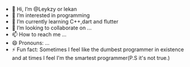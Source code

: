 - 👋 Hi, I’m @Leykzy or lekan
- 👀 I’m interested in programming 
- 🌱 I’m currently learning C++,dart and flutter
- 💞️ I’m looking to collaborate on ...
- 📫 How to reach me ...
- 😄 Pronouns: ...
- ⚡ Fun fact: Sometimes I feel like the dumbest programmer in existence and at times I feel I'm the smartest programmer(P.S it's not true.)

<!---
Leykzy/Leykzy is a ✨ special ✨ repository because its `README.md` (this file) appears on your GitHub profile.
You can click the Preview link to take a look at your changes.
--->
